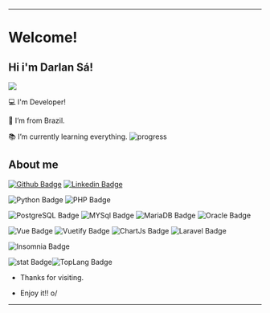 ----------------------------------------------------------------------------

# Welcome!

 

## Hi i'm Darlan Sá!

 

![](https://media.giphy.com/media/1KrM2hhDN3dgk/giphy.gif)

:computer: I'm Developer!                            

:house_with_garden: I’m from Brazil.

:books: I’m currently learning everything.  ![progress](https://progress-bar.dev/40/ "progresso") 
 

## About me

[![Github Badge](https://img.shields.io/badge/-Github-000?logo=Github&logoColor=white&link=LINK_GIT)](https://github.com/darlansa) [![Linkedin Badge](https://img.shields.io/badge/-LinkedIn-blue?logo=Linkedin&logoColor=white&link=LINK_LINKEDIN)](https://www.linkedin.com/in/darlansa/)


![Python Badge](https://img.shields.io/badge/Python-3776AB?style=for-the-badge&logo=python&logoColor=white)
![PHP Badge](https://img.shields.io/badge/PHP-777BB4?style=for-the-badge&logo=php&logoColor=white)

![PostgreSQL Badge](https://img.shields.io/badge/PostgreSQL-316192?style=for-the-badge&logo=postgresql&logoColor=white)
![MYSql Badge](https://img.shields.io/badge/MySQL-00000F?style=for-the-badge&logo=mysql&logoColor=white)
![MariaDB Badge](https://img.shields.io/badge/MariaDB-003545?style=for-the-badge&logo=mariadb&logoColor=white)
![Oracle Badge](https://img.shields.io/badge/Oracle-F80000?style=for-the-badge&logo=oracle&logoColor=black)


![Vue Badge](https://img.shields.io/badge/Vue.js-35495E?style=for-the-badge&logo=vuedotjs&logoColor=4FC08D)
![Vuetify Badge](https://img.shields.io/badge/Vuetify-1867C0?style=for-the-badge&logo=vuetify&logoColor=white)
![ChartJs Badge](https://img.shields.io/badge/Chart.js-FF6384?style=for-the-badge&logo=chartdotjs&logoColor=white)
![Laravel Badge](https://img.shields.io/badge/Laravel-FF2D20?style=for-the-badge&logo=laravel&logoColor=white)

![Insomnia Badge](https://img.shields.io/badge/Insomnia-5849be?style=for-the-badge&logo=Insomnia&logoColor=white)


![stat Badge](https://github-readme-stats.vercel.app/api?username=darlansa&theme=algolia&show_icons=true)![TopLang Badge](https://github-readme-stats.vercel.app/api/top-langs/?username=darlansa&theme=algolia&show_icons=true)







- Thanks for visiting.

- Enjoy it!! o/

----------------------------------------------------------------------------------
